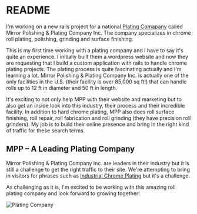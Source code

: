 # README

I'm working on a new rails project for a national [Plating Comapany](http://mpp.net/process/plating/) called Mirror Polishing & Plating Company Inc. The company specializes in chrome roll plating, polishing, grinding and surface finishing. 

This is my first time working with a plating company and I have to say it's quite an experience. I initially built them a wordpress website and now they are requesting that I build a custom application with rails to handle chrome plating projects. The plating process is quite fascinating actually and I'm learning a lot. Mirror Polishing & Plating Company Inc. is actually one of the only facilities in the U.S. (their facility is over 85,000 sq ft!) that can handle rolls up to 12 ft in diameter and 50 ft in length.  

It's exciting to not only help MPP with their website and marketing but to also get an inside look into this industry, their process and their incredible facility. In addition to hard chrome plating, MPP also does roll surface finishing, roll repair, roll fabrication and roll grinding (they have precision roll grinders). My job is to build their online presence and bring in the right kind of traffic for these search terms. 

## MPP – A Leading Plating Company

Mirror Polishing & Plating Company Inc. are leaders in their industry but it is still a challenge to get the right traffic to their site. We're attempting to bring in visitors for phrases such as [Industrial Chrome Plating](http://mpp.net/process/plating/) but it's a challenge. 

As challenging as it is, I'm excited to be working with this amazing roll plating company and look forward to growing together!


![Plating Company](http://mpp.net/wp-content/themes/mpp/library/images/homepage_intro_pic1.jpg)